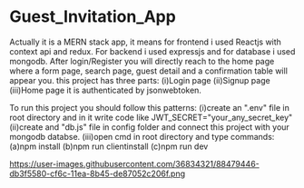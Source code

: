 # Guest_Invitation_App
Actually it is a MERN stack app, it means for frontend i used Reactjs with context api and redux. For backend i used expressjs and for database i used mongodb.
After login/Register you will directly reach to the home page where a form page, search page, guest detail and a confirmation table will appear you.
this project has three parts:
  (i)Login page  (ii)Signup page  (iii)Home page
it is authenticated by jsonwebtoken.

To run this project you should follow this patterns:
   (i)create an ".env" file in root directory and in it write code like JWT_SECRET="your_any_secret_key"
   (ii)create and "db.js" file in config folder and connect this project with your mongodb databse.
   (iii)open cmd in root directory and type commands:
          (a)npm install
          (b)npm run clientinstall
          (c)npm run dev
          
https://user-images.githubusercontent.com/36834321/88479446-db3f5580-cf6c-11ea-8b45-de87052c206f.png
